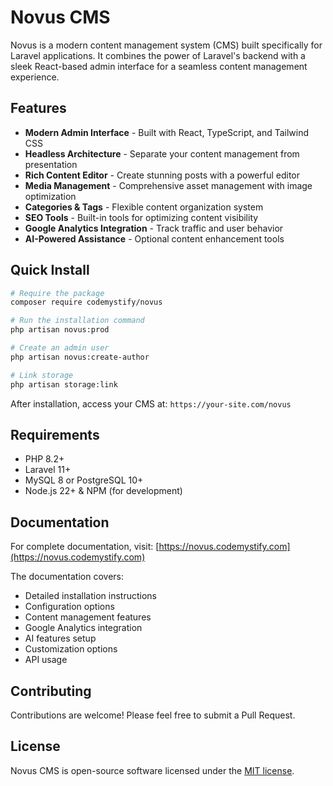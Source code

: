 # Novus CMS

Novus is a modern content management system (CMS) built specifically for Laravel applications. It combines the power of Laravel's backend with a sleek React-based admin interface for a seamless content management experience.

## Features

- **Modern Admin Interface** - Built with React, TypeScript, and Tailwind CSS
- **Headless Architecture** - Separate your content management from presentation
- **Rich Content Editor** - Create stunning posts with a powerful editor
- **Media Management** - Comprehensive asset management with image optimization
- **Categories & Tags** - Flexible content organization system
- **SEO Tools** - Built-in tools for optimizing content visibility
- **Google Analytics Integration** - Track traffic and user behavior
- **AI-Powered Assistance** - Optional content enhancement tools

## Quick Install

```bash
# Require the package
composer require codemystify/novus

# Run the installation command
php artisan novus:prod

# Create an admin user
php artisan novus:create-author

# Link storage
php artisan storage:link
```

After installation, access your CMS at: `https://your-site.com/novus`

## Requirements

- PHP 8.2+
- Laravel 11+
- MySQL 8 or PostgreSQL 10+
- Node.js 22+ & NPM (for development)

## Documentation

For complete documentation, visit:
[https://novus.codemystify.com](https://novus.codemystify.com)

The documentation covers:
- Detailed installation instructions
- Configuration options
- Content management features
- Google Analytics integration
- AI features setup
- Customization options
- API usage

## Contributing

Contributions are welcome! Please feel free to submit a Pull Request.

## License

Novus CMS is open-source software licensed under the [MIT license](https://opensource.org/licenses/MIT).
